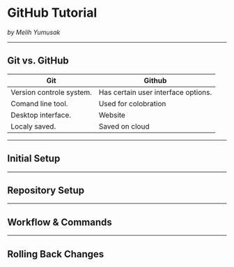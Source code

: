 # GitHub Tutorial

_by Melih Yumusak_

---
## Git vs. GitHub
 Git|Github 
 -------------------|-------------------
 Version controle system.| Has certain user interface options.
 Comand line tool.| Used for colobration 
 Desktop interface. | Website
 Localy saved. | Saved on cloud 


---
## Initial Setup



---
## Repository Setup



---
## Workflow & Commands



---
## Rolling Back Changes